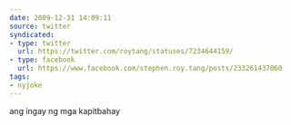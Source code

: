 ```yaml
---
date: 2009-12-31 14:09:11
source: twitter
syndicated:
- type: twitter
  url: https://twitter.com/roytang/statuses/7234644159/
- type: facebook
  url: https://www.facebook.com/stephen.roy.tang/posts/233261437060
tags:
- nyjoke
---
```


ang ingay ng mga kapitbahay